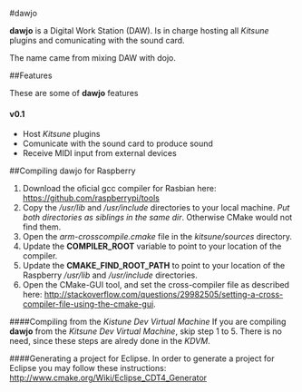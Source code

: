 #dawjo

**dawjo** is a Digital Work Station (DAW). Is in charge hosting all *Kitsune* plugins and comunicating with the sound card.

The name came from mixing DAW with dojo.

##Features 

These are some of **dawjo** features

#### v0.1
- Host *Kitsune* plugins
- Comunicate with the sound card to produce sound
- Receive MIDI input from external devices

##Compiling dawjo for Raspberry
1. Download the oficial gcc compiler for Rasbian here: https://github.com/raspberrypi/tools
2. Copy the */usr/lib* and */usr/include* directories to your local machine. *Put both directories as siblings in the same dir*. Otherwise CMake would not find them.
3. Open the *arm-crosscompile.cmake* file in the *kitsune/sources* directory.
4. Update the **COMPILER_ROOT** variable to point to your location of the compiler.
5. Update the **CMAKE_FIND_ROOT_PATH** to point to your location of the Raspberry */usr/lib* and */usr/include* directories.
6. Open the CMake-GUI tool, and set the cross-compiler file as described here: http://stackoverflow.com/questions/29982505/setting-a-cross-compiler-file-using-the-cmake-gui.


####Compiling from the *Kistune Dev Virtual Machine*
If you are compiling **dawjo** from the *Kitsune Dev Virtual Machine*, skip step 1 to 5. There is no need, since these steps are alredy done in the *KDVM*. 

####Generating a project for Eclipse. 
In order to generate a project for Eclipse you may follow these instructions: http://www.cmake.org/Wiki/Eclipse_CDT4_Generator